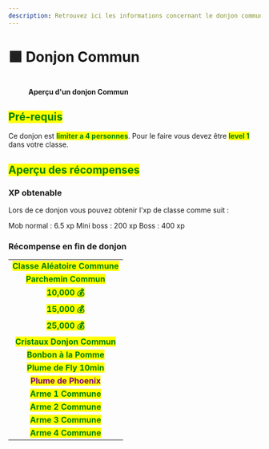 ```yaml
---
description: Retrouvez ici les informations concernant le donjon commun
---
```


# 🟩 Donjon Commun

<figure><img src="../.gitbook/assets/Portail_Commun.png" alt=""><figcaption><p><strong>Aperçu d'un donjon Commun</strong></p></figcaption></figure>

## <mark style="color:green;"> Pré-requis </mark>

Ce donjon est <mark style="color:green;">**limiter a 4 personnes**</mark>. Pour le faire vous devez être <mark style="color:green;">**level 1**</mark> dans votre classe.

## <mark style="color:green;">Aperçu des récompenses</mark>

### XP obtenable
Lors de ce donjon vous pouvez obtenir l'xp de classe comme suit : 

Mob normal : 6.5 xp
Mini boss : 200 xp
Boss : 400 xp


### Récompense en fin de donjon

|                                                                              |
|:----------------------------------------------------------------------------:|
| <mark style="color:green;"><strong>Classe Aléatoire Commune</strong></mark>  |
| <mark style="color:green;"><strong>Parchemin Commun</strong></mark>          |
| <mark style="color:green;"><strong>10,000 💰</strong></mark>                 |
| <mark style="color:green;"><strong>15,000 💰</strong></mark>                 |
| <mark style="color:green;"><strong>25,000 💰</strong></mark>                 |
| <mark style="color:green;"><strong>Cristaux Donjon Commun</strong></mark>    |
| <mark style="color:green;"><strong>Bonbon à la Pomme</strong></mark>         |
| <mark style="color:green;"><strong>Plume de Fly 10min</strong></mark>        |
| <mark style="color:purple;"><strong>Plume de Phoenix</strong></mark>         |
| <mark style="color:green;"><strong>Arme 1 Commune</strong></mark>            |
| <mark style="color:green;"><strong>Arme 2 Commune</strong></mark>            |
| <mark style="color:green;"><strong>Arme 3 Commune</strong></mark>            |
| <mark style="color:green;"><strong>Arme 4 Commune</strong></mark>            |

